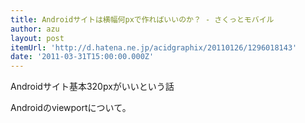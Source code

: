 ```yaml
---
title: Androidサイトは横幅何pxで作ればいいのか？ - さくっとモバイル
author: azu
layout: post
itemUrl: 'http://d.hatena.ne.jp/acidgraphix/20110126/1296018143'
date: '2011-03-31T15:00:00.000Z'
---
```

Androidサイト基本320pxがいいという話

Androidのviewportについて。
